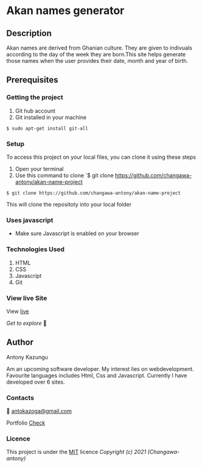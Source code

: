 # Akan names generator
## Description
Akan names are derived from Ghanian culture. They are given to indivuals according to the day of the week they are born.This site helps generate those names when the user provides their date, month and year of birth.
## Prerequisites
### Getting the project
1. Git hub account
2. Git installed in your machine
```
$ sudo apt-get install git-all
```
### Setup
To access this project on your local files, you can clone it using these steps
1. Open your terminal
1. Use this command to clone `$ git clone https://github.com/changawa-antony/akan-name-project
```
$ git clone https://github.com/changawa-antony/akan-name-project
```
 This will clone the repositoty into your local folder
### Uses javascript
* Make sure Javascript is enabled on your browser

### Technologies Used
1. HTML
2. CSS
3. Javascript
4. Git
### View live Site
View [live](https://changawa-antony.github.io/akan-name-project/)

*Get to explore* :rocket:
## Author
Antony Kazungu

Am an upcoming software developer. My interest lies on webdevelopment. Favourite languages includes Html, Css and Javascript. Currently I have developed over 6 sites.
### Contacts
:email: antokazoga@gmail.com

Portfolio [Check](https://changawa-antony.github.io/my-portfolio/)
### Licence
This project is under the  [MIT](LICENSE) licence
*Copyright (c) 2021 (Changawa-antony)*